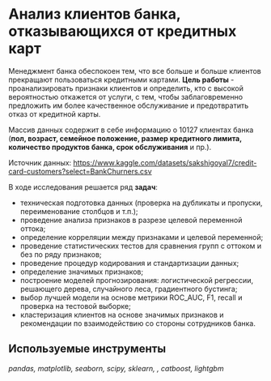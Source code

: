 # Анализ клиентов банка, отказывающихся от кредитных карт

Менеджмент банка обеспокоен тем, что все больше и больше клиентов прекращают пользоваться кредитными картами. 
**Цель работы** - проанализировать признаки клиентов и определить, кто с высокой вероятностью откажется от услуги, с тем, чтобы заблаговременно предложить им более качественное обслуживание и предотвратить отказ от кредитной карты.

Массив данных содержит в себе информацию о 10127 клиентах банка (**пол, возраст, семейное положение, размер кредитного лимита, количество продуктов банка, срок обслуживания** и пр.).

Источник данных: https://www.kaggle.com/datasets/sakshigoyal7/credit-card-customers?select=BankChurners.csv

В ходе исследования решается ряд **задач**:
- техническая подготовка данных (проверка на дубликаты и пропуски, переименование столбцов и т.п.);
- проведение анализа признаков в разрезе целевой переменной оттока;
- определение корреляции между признаками и целевой переменной;
- проведение статистических тестов для сравнения групп с оттоком и без по ряду признаков;
- проведение процедур кодирования и стандартизации данных;
- определение значимых признаков;
- построение моделей прогнозирования: логистической регрессии, решающего дерева, случайного леса, градиентного бустинга;
- выбор лучшей модели на основе метрики ROC_AUC, F1, recall и проверка на тестовой выборке;
- кластеризация клиентов на основе значимых признаков и рекомендации по взаимодействию со стороны сотрудников банка.


## Используемые инструменты
*pandas, matplotlib, seaborn, scipy, sklearn, , catboost, lightgbm*
